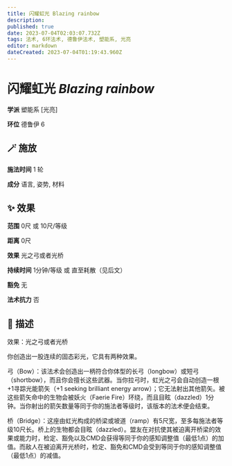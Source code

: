 ```yaml
---
title: 闪耀虹光 Blazing rainbow
description: 
published: true
date: 2023-07-04T02:03:07.732Z
tags: 法术, 6环法术, 德鲁伊法术, 塑能系, 光亮
editor: markdown
dateCreated: 2023-07-04T01:19:43.960Z
---
```


# **闪耀虹光** *Blazing rainbow*

**学派** 塑能系 \[光亮\] 

**环位** 德鲁伊 6

## 🪄 施放

**施法时间** 1 轮

**成分** 语言, 姿势, 材料

## ✨ 效果  

**范围** 0尺 或 10尺/等级

**距离** 0尺 

**效果** 光之弓或者光桥 

**持续时间** 1分钟/等级 或 直至耗散（见后文） 

**豁免** 无

**法术抗力** 否

## 📖 描述

效果：光之弓或者光桥

你创造出一股连续的固态彩光，它具有两种效果。

弓（Bow）：该法术会创造出一柄符合你体型的长弓（longbow）或短弓（shortbow），而且你会擅长这些武器。当你拉弓时，虹光之弓会自动创造一根+1寻踪光能箭矢（+1 seeking brilliant energy arrow）；它无法射出其他箭矢。被这些箭矢命中的生物会被妖火（Faerie Fire）环绕，而且目眩（dazzled）1分钟。当你射出的箭矢数量等同于你的施法者等级时，该版本的法术便会结束。

桥（Bridge）：这座由虹光构成的桥梁或坡道（ramp）有5尺宽，至多每施法者等级10尺长。桥上的生物都会目眩（dazzled）。盟友在对抗使其被迫离开桥梁的效果或能力时，检定、豁免以及CMD会获得等同于你的感知调整值（最低1点）的加值。而敌人在被迫离开光桥时，检定、豁免和CMD会受到等同于你的感知调整值（最低1点）的减值。
    